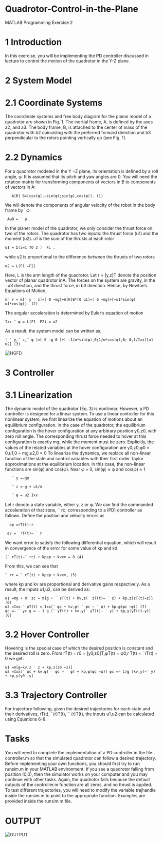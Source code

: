 # Quadrotor-Control-in-the-Plane
MATLAB Programming Exercise 2

# 1 Introduction
In this exercise, you will be implementing the PD controller discussed in lecture to control the motion of the quadrotor in the Y-Z plane.

# 2 System Model
# 2.1 Coordinate Systems
The coordinate systems and free body diagram for the planar model of a quadrotor are shown in Fig. 1. The inertial frame, A, is deﬁned by the axes a2, and a3. The body frame, B, is attached to the center of mass of the quadrotor with b2 coinciding with the preferred forward direction and b3 perpendicular to the rotors pointing vertically up (see Fig. 1).
# 2.2 Dynamics 
For a quadrotor modeled in the Y −Z plane, its orientation is deﬁned by a roll angle, φ. It is assumed that its pitch and yaw angles are 0. You will need the rotation matrix for transforming components of vectors in B to components of vectors in A:

       A[R] B=[cos(φ),−sin(φ);sin(φ),cos(φ)]. (1)
       
We will denote the components of angular velocity of the robot in the body frame by ˙ φ:

     AωB = ˙ φ.
     
In the planer model of the quadrotor, we only consider the thrust force on two of the rotors. The quadrotor has two inputs: the thrust force (u1) and the moment (u2). u1 is the sum of the thrusts at each rotor

    u1 = Σ(i=1 TO 2 )  Fi ,
while u2 is proportional to the diﬀerence between the thrusts of two rotors

    u2 = L(F1 −F2) 

Here, L is the arm length of the quadrotor. Let r = [y,z]T denote the position vector of planar quadrotor inA. The forces on the system are gravity, in the −a3 direction, and the thrust force, in b3 direction. Hence, by Newton’s Equations of Motion,


    m¨ r = m[¨ y ¨ z]=[ 0 −mg]+A[R]B*[0 u1]=[ 0 −mg]+[−u1*sin(φ) u1*cos(φ)]. (2) 
The angular acceleration is determined by Euler’s equation of motion 

    Ixx ¨ φ = L(F1 −F2) = u2
As a result, the system model can be written as,

    [ ¨ y,¨ z,¨ φ ]=[ 0 −g 0 ]+[ −1/m*sin(φ),0;1/m*cos(φ),0; 0,1/Ixx][u1 u2] (3)
    
![HGFD](https://user-images.githubusercontent.com/36922299/59966134-5b5ae680-9535-11e9-93a0-85320fa52ec9.png)
     

# 3 Controller
# 3.1 Linearization
The dynamic model of the quadrotor (Eq. 3) is nonlinear. However, a PD controller is designed for a linear system. To use a linear controller for this nonlinear system, we ﬁrst linearize the equation of motions about an equilibrium conﬁguration. In the case of the quadrotor, the equilibrium conﬁguration is the hover conﬁguration at any arbitrary position y0,z0, with zero roll angle. The corresponding thrust force needed to hover at this conﬁguration is exactly mg, while the moment must be zero. Explicitly, the values of the related variables at the hover conﬁguration are
     y0,z0,φ0 = 0,u1,0 = mg,u2,0 = 0
To linearize the dynamics, we replace all non-linear function of the state and control variables with their ﬁrst order Taylor approximations at the equilibrium location. In this case, the non-linear functions are sin(φ) and cos(φ). Near φ = 0, sin(φ) ≈ φ and    cos(φ) ≈ 1

       ¨ y =−gφ
       
       ¨ z =−g + u1/m
       
       ¨ φ = u2 Ixx
       
Let r denote a state variable, either y, z or φ. We can ﬁnd the commanded acceleration of that state, ¨ rc, corresponding to a (PD) controller as follows. Deﬁne the position and velocity errors as 

      ep =rT(t)−r
   
     ev =˙ rT(t)− ˙ r 
   
We want error to satisfy the following diﬀerential equation, which will result in convergence of the error for some value of kp and kd.

    (¨ rT(t)−¨ rc) + kpep + kvev = 0 (4)
    
From this, we can see that

    ¨ rc = ¨ rT(t) + kpep + kvev, (5)
    
where kp and kv are proportional and derivative gains respectively. As a result, the inputs u1,u2, can be derived as:

    u1 =mg + m¨ zc = m{g + ¨ zT(t) + kv,z(˙ zT(t)− ˙ z) + kp,z(zT(t)−z)} (6)
    u2 =Ixx ¨ φT(t) = Ixx(¨ φc + kv,φ( ˙ φc − ˙ φ) + kp,φ(φc −φ)) (7)
    φc =− ¨ yc g = − 1 g (¨ yT(t) + kv,y(˙ yT(t)− ˙ y) + kp,y(yT(t)−y)) (8)
    
# 3.2 Hover Controller
Hovering is the special case of which the desired position is constant and the desired roll is zero. From
rT(t) = r0 = [y0,z0]T,φT(t) = φ0,r˙T(t) = ¨rT(t) = 0 we get:

    u1 =m[g−kv,z ˙ z + kp,z(z0 −z)]
    u2 =Ixx(¨ φc + kv,φ( ˙ φc − ˙ φ) + kp,φ(φc −φ)) φc =− 1/g (kv,y(−˙ y) + kp,y(y0 −y)
    
# 3.3 Trajectory Controller
For trajectory following, given the desired trajectories for each state and their derivatives, rT(t), ˙ (r)T(t), ¨ (r)T(t), the inputs u1,u2 can be calculated using Equations 6-8.

# Tasks
You will need to complete the implementation of a PD controller in the ﬁle controller.m so that the simulated quadrotor can follow a desired trajectory. Before implementing your own functions, you should ﬁrst try to run runsim.m in your MATLAB environment. If you see a quadrotor falling from position (0,0), then the simulator works on your computer and you may continue with other tasks. Again, the quadrotor falls because the default outputs of the controller.m function are all zeros, and no thrust is applied. To test diﬀerent trajectories, you will need to modify the variable trajhandle inside the runsim.m to point to the appropriate function. Examples are provided inside the runsim.m ﬁle.

# OUTPUT

![OUTPUT](https://user-images.githubusercontent.com/36922299/59966094-c8ba4780-9534-11e9-91b3-63f615ce8b5a.png)

